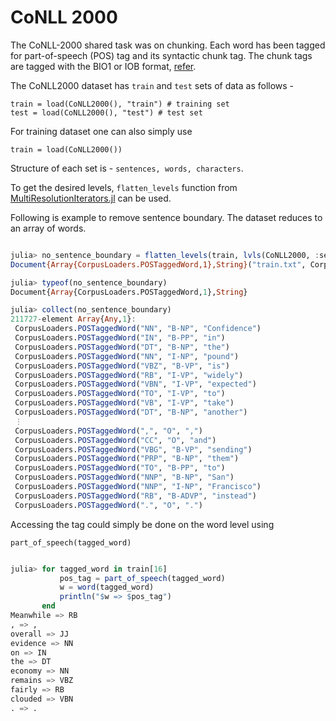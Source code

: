 # CoNLL 2000
The CoNLL-2000 shared task was on chunking.
Each word has been tagged for part-of-speech (POS) tag
and its syntactic chunk tag.
The chunk tags are tagged with the BIO1 or IOB format,
[refer](https://en.wikipedia.org/wiki/Inside%E2%80%93outside%E2%80%93beginning_(tagging)).

The CoNLL2000 dataset has `train` and `test` sets of data as follows -

    train = load(CoNLL2000(), "train") # training set
    test = load(CoNLL2000(), "test") # test set

For training dataset one can also simply use

    train = load(CoNLL2000())

Structure of each set is - `sentences, words, characters`.

To get the desired levels, `flatten_levels` function from [MultiResolutionIterators.jl](https://github.com/oxinabox/MultiResolutionIterators.jl) can be used.

Following is example to remove sentence boundary.
The dataset reduces to an array of words.

```julia

julia> no_sentence_boundary = flatten_levels(train, lvls(CoNLL2000, :sentence)) |> full_consolidate
Document{Array{CorpusLoaders.POSTaggedWord,1},String}("train.txt", CorpusLoaders.POSTaggedWord[POSTaggedWord("NN", "B-NP", "Confidence"), POSTaggedWord("IN", "B-PP", "in"), POSTaggedWord("DT", "B-NP", "the"), POSTaggedWord("NN", "I-NP", "pound"), POSTaggedWord("VBZ", "B-VP", "is"), POSTaggedWord("RB", "I-VP", "widely"), POSTaggedWord("VBN", "I-VP", "expected"), POSTaggedWord("TO", "I-VP", "to"), POSTaggedWord("VB", "I-VP", "take"), POSTaggedWord("DT", "B-NP", "another")  …  POSTaggedWord("NNS", "I-NP", "victims"), POSTaggedWord(",", "O", ","), POSTaggedWord("CC", "O", "and"), POSTaggedWord("VBG", "B-VP", "sending"), POSTaggedWord("PRP", "B-NP", "them"), POSTaggedWord("TO", "B-PP", "to"), POSTaggedWord("NNP", "B-NP", "San"), POSTaggedWord("NNP", "I-NP", "Francisco"), POSTaggedWord("RB", "B-ADVP", "instead"), POSTaggedWord(".", "O", ".")])

julia> typeof(no_sentence_boundary)
Document{Array{CorpusLoaders.POSTaggedWord,1},String}

julia> collect(no_sentence_boundary)
211727-element Array{Any,1}:
 CorpusLoaders.POSTaggedWord("NN", "B-NP", "Confidence")
 CorpusLoaders.POSTaggedWord("IN", "B-PP", "in")
 CorpusLoaders.POSTaggedWord("DT", "B-NP", "the")
 CorpusLoaders.POSTaggedWord("NN", "I-NP", "pound")
 CorpusLoaders.POSTaggedWord("VBZ", "B-VP", "is")
 CorpusLoaders.POSTaggedWord("RB", "I-VP", "widely")
 CorpusLoaders.POSTaggedWord("VBN", "I-VP", "expected")
 CorpusLoaders.POSTaggedWord("TO", "I-VP", "to")
 CorpusLoaders.POSTaggedWord("VB", "I-VP", "take")
 CorpusLoaders.POSTaggedWord("DT", "B-NP", "another")
 ⋮
 CorpusLoaders.POSTaggedWord(",", "O", ",")
 CorpusLoaders.POSTaggedWord("CC", "O", "and")
 CorpusLoaders.POSTaggedWord("VBG", "B-VP", "sending")
 CorpusLoaders.POSTaggedWord("PRP", "B-NP", "them")
 CorpusLoaders.POSTaggedWord("TO", "B-PP", "to")
 CorpusLoaders.POSTaggedWord("NNP", "B-NP", "San")
 CorpusLoaders.POSTaggedWord("NNP", "I-NP", "Francisco")
 CorpusLoaders.POSTaggedWord("RB", "B-ADVP", "instead")
 CorpusLoaders.POSTaggedWord(".", "O", ".")

```

Accessing the tag could simply be done on the word level using

    part_of_speech(tagged_word)

```julia

julia> for tagged_word in train[16]
           pos_tag = part_of_speech(tagged_word)
           w = word(tagged_word)
           println("$w => $pos_tag")
       end
Meanwhile => RB
, => ,
overall => JJ
evidence => NN
on => IN
the => DT
economy => NN
remains => VBZ
fairly => RB
clouded => VBN
. => .

```
